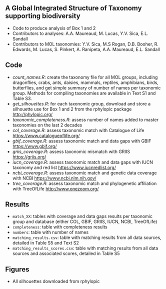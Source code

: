 ## A Global Integrated Structure of Taxonomy supporting biodiversity

- Code to produce analysis of Box 1 and 2
- Contributors to analyses: A.A. Maureaud, M. Lucas, Y.V. Sica, E.L. Sandall
- Contributors to MOL taxonomies: Y.V. Sica, M.S Rogan, D.B. Booher, R. Edwards, M. Lucas, S. Pinkert, A. Ranipeta, A.A. Maureaud, E.L. Sandall

## Code

- *count_names.R*: create the taxonomy file for all MOL groups, including dragonflies, crabs, ants, daisies, mammals, reptiles, amphibians, birds, butterflies, and get simple summary of number of names per taxonomic group. Methods for compiling taxonomies are available in Text S1 and Table S3.
- *get_silhouettes.R*: for each taxonomic group, download and store a silhouette use for Box 1 and 2 from the rphylopic package http://phylopic.org/
- *taxonomic_completeness.R*: assess number of names added to master taxonomies on the last 2 decades
- *col_coverage.R*: assess taxonomic match with Catalogue of Life https://www.catalogueoflife.org/
- *gbif_coverage.R*: assess taxonomic match and data gaps with GBIF https://www.gbif.org/
- *griis_coverage.R*: assess taxonomic mismatch with GRIIS https://griis.org/
- *iucn_coverage.R*: assess taxonomic match and data gaps with IUCN taxonomy and red list https://www.iucnredlist.org/
- *ncbi_coverage.R*: assess taxonomic match and genetic data coverage with NCBI https://www.ncbi.nlm.nih.gov/
- *tree_coverage.R*: assess taxonomic match and phylogenetic affiliation with TreeOfLife http://www.onezoom.org/

## Results
- `match_XX`: tables with coverage and data gaps results per taxonomic group and database (either COL, GBIF, GRIIS, IUCN, NCBI, TreeOfLife)
- `completeness`: table with completeness results
- `numbers`: table with number of names
- `matching_results.csv`: table with matching results from all data sources, detailed in Table S5 and Text S2
- `matching_results_scores.csv`: table with matching results from all data sources and associated scores, detailed in Table S5

## Figures
- All silhouettes downloaded from rphylopic